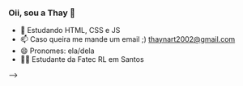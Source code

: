 ### Oii, sou a Thay 🥰



- 🌱 Estudando HTML, CSS e JS
- 📫 Caso queira me mande um email ;) thaynart2002@gmail.com
- 😄 Pronomes: ela/dela
- 👩‍💻 Estudante da Fatec RL em Santos 

-->
